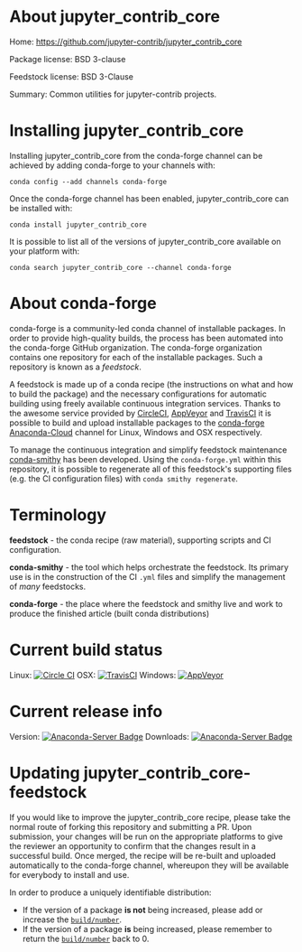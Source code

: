 About jupyter_contrib_core
==========================

Home: https://github.com/jupyter-contrib/jupyter_contrib_core

Package license: BSD 3-clause

Feedstock license: BSD 3-Clause

Summary: Common utilities for jupyter-contrib projects.



Installing jupyter_contrib_core
===============================

Installing jupyter_contrib_core from the conda-forge channel can be achieved by adding conda-forge to your channels with:

```
conda config --add channels conda-forge
```

Once the conda-forge channel has been enabled, jupyter_contrib_core can be installed with:

```
conda install jupyter_contrib_core
```

It is possible to list all of the versions of jupyter_contrib_core available on your platform with:

```
conda search jupyter_contrib_core --channel conda-forge
```


About conda-forge
=================

conda-forge is a community-led conda channel of installable packages.
In order to provide high-quality builds, the process has been automated into the
conda-forge GitHub organization. The conda-forge organization contains one repository 
for each of the installable packages. Such a repository is known as a *feedstock*.

A feedstock is made up of a conda recipe (the instructions on what and how to build
the package) and the necessary configurations for automatic building using freely
available continuous integration services. Thanks to the awesome service provided by
[CircleCI](https://circleci.com/), [AppVeyor](http://www.appveyor.com/)
and [TravisCI](https://travis-ci.org/) it is possible to build and upload installable
packages to the [conda-forge](https://anaconda.org/conda-forge)
[Anaconda-Cloud](http://docs.anaconda.org/) channel for Linux, Windows and OSX respectively.

To manage the continuous integration and simplify feedstock maintenance
[conda-smithy](http://github.com/conda-forge/conda-smithy) has been developed.
Using the ``conda-forge.yml`` within this repository, it is possible to regenerate all of
this feedstock's supporting files (e.g. the CI configuration files) with ``conda smithy regenerate``.


Terminology
===========

**feedstock** - the conda recipe (raw material), supporting scripts and CI configuration.

**conda-smithy** - the tool which helps orchestrate the feedstock.
                   Its primary use is in the construction of the CI ``.yml`` files
                   and simplify the management of *many* feedstocks.

**conda-forge** - the place where the feedstock and smithy live and work to
                  produce the finished article (built conda distributions)

Current build status
====================

Linux: [![Circle CI](https://circleci.com/gh/conda-forge/jupyter_contrib_core-feedstock.svg?style=svg)](https://circleci.com/gh/conda-forge/jupyter_contrib_core-feedstock)
OSX: [![TravisCI](https://travis-ci.org/conda-forge/jupyter_contrib_core-feedstock.svg?branch=master)](https://travis-ci.org/conda-forge/jupyter_contrib_core-feedstock) 
Windows: [![AppVeyor](https://ci.appveyor.com/api/projects/status/github/conda-forge/jupyter-contrib-core-feedstock?svg=True)](https://ci.appveyor.com/project/conda-forge/jupyter-contrib-core-feedstock/branch/master)

Current release info
====================
Version: [![Anaconda-Server Badge](https://anaconda.org/conda-forge/jupyter_contrib_core/badges/version.svg)](https://anaconda.org/conda-forge/jupyter_contrib_core)
Downloads: [![Anaconda-Server Badge](https://anaconda.org/conda-forge/jupyter_contrib_core/badges/downloads.svg)](https://anaconda.org/conda-forge/jupyter_contrib_core)


Updating jupyter_contrib_core-feedstock
=======================================

If you would like to improve the jupyter_contrib_core recipe, please take the normal
route of forking this repository and submitting a PR. Upon submission, your changes will
be run on the appropriate platforms to give the reviewer an opportunity to confirm that the
changes result in a successful build. Once merged, the recipe will be re-built and uploaded
automatically to the conda-forge channel, whereupon they will be available for everybody to
install and use.

In order to produce a uniquely identifiable distribution:
 * If the version of a package **is not** being increased, please add or increase
   the [``build/number``](http://conda.pydata.org/docs/building/meta-yaml.html#build-number-and-string). 
 * If the version of a package **is** being increased, please remember to return
   the [``build/number``](http://conda.pydata.org/docs/building/meta-yaml.html#build-number-and-string)
   back to 0.
